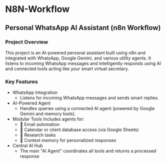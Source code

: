 # N8N-Workflow

## Personal WhatsApp AI Assistant (n8n Workflow)

### Project Overview
This project is an AI-powered personal assistant built using n8n and integrated with WhatsApp, Google Gemini, and various utility agents. It listens to incoming WhatsApp messages and intelligently responds using AI and connected tools acting like your smart virtual secretary.

### Key Features
- WhatsApp Integration
  - Listens for incoming WhatsApp messages and sends smart replies.
- AI-Powered Agent
  - Handles queries using a connected AI agent (powered by Google Gemini and memory tools).
- Modular Tools
Includes agents for:
  - 📧 Email automation
  - 📅 Calendar or client database access (via Google Sheets)
  - 🔎 Research tasks
  - 🧠 Context memory for personalized responses
- Central AI Hub
  - The main "AI Agent" coordinates all tools and returns a processed response
